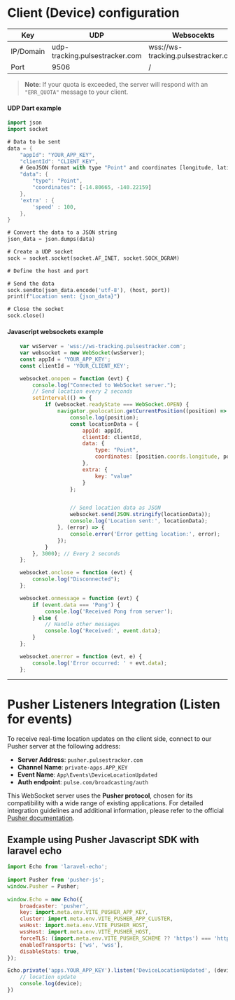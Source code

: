 # Client (Device) configuration
| Key | UDP | Websocekts |
|-----|------|---------|
|  IP/Domain  |    udp-tracking.pulsestracker.com   |   wss://ws-tracking.pulsestracker.com     |
|   Port  |    9506   |    /    |

> **Note**: If your quota is exceeded, the server will respond with an `"ERR_QUOTA"` message to your client.
#### UDP Dart example
```dart
import json
import socket

# Data to be sent
data = {
    "appId": "YOUR_APP_KEY",
    "clientId": "CLIENT_KEY",
    # GeoJSON format with type "Point" and coordinates [longitude, latitude]
    "data": {
        "type": "Point",
        "coordinates": [-14.80665, -140.22159]
    },
    'extra' : {
        'speed' : 100,
    },
}

# Convert the data to a JSON string
json_data = json.dumps(data)

# Create a UDP socket
sock = socket.socket(socket.AF_INET, socket.SOCK_DGRAM)

# Define the host and port

# Send the data
sock.sendto(json_data.encode('utf-8'), (host, port))
print(f"Location sent: {json_data}")

# Close the socket
sock.close()
```

#### Javascript websockets example
```javascript
    var wsServer = 'wss://ws-tracking.pulsestracker.com';
    var websocket = new WebSocket(wsServer);
    const appId = 'YOUR_APP_KEY';
    const clientId = 'YOUR_CLIENT_KEY';

    websocket.onopen = function (evt) {
        console.log("Connected to WebSocket server.");
        // Send location every 2 seconds
        setInterval(() => {
            if (websocket.readyState === WebSocket.OPEN) {
                navigator.geolocation.getCurrentPosition((position) => {
                    console.log(position);
                    const locationData = {
                        appId: appId,
                        clientId: clientId,
                        data: {
                            type: "Point",
                            coordinates: [position.coords.longitude, position.coords.latitude]
                        },
                        extra: {
                            key: "value"
                        }
                    };


                    // Send location data as JSON
                    websocket.send(JSON.stringify(locationData));
                    console.log('Location sent:', locationData);
                }, (error) => {
                    console.error('Error getting location:', error);
                });
            }
        }, 3000); // Every 2 seconds
    };

    websocket.onclose = function (evt) {
        console.log("Disconnected");
    };

    websocket.onmessage = function (evt) {
        if (event.data === 'Pong') {
            console.log('Received Pong from server');
        } else {
            // Handle other messages
            console.log('Received:', event.data);
        }
    };

    websocket.onerror = function (evt, e) {
        console.log('Error occurred: ' + evt.data);
    };
```
<hr/>

# Pusher Listeners Integration (Listen for events)

To receive real-time location updates on the client side, connect to our Pusher server at the following address:

- **Server Address**: `pusher.pulsestracker.com`
- **Channel Name**: `private-apps.APP_KEY`
- **Event Name**: `App\Events\DeviceLocationUpdated`
- **Auth endpoint**: `pulse.com/broadcasting/auth`

This WebSocket server uses the **Pusher protocol**, chosen for its compatibility with a wide range of existing applications. For detailed integration guidelines and additional information, please refer to the official [Pusher documentation](https://pusher.com/docs/channels/).

## Example using Pusher Javascript SDK with laravel echo 

```javascript
import Echo from 'laravel-echo';
 
import Pusher from 'pusher-js';
window.Pusher = Pusher;
 
window.Echo = new Echo({
    broadcaster: 'pusher',
    key: import.meta.env.VITE_PUSHER_APP_KEY,
    cluster: import.meta.env.VITE_PUSHER_APP_CLUSTER,
    wsHost: import.meta.env.VITE_PUSHER_HOST,
    wssHost: import.meta.env.VITE_PUSHER_HOST,
    forceTLS: (import.meta.env.VITE_PUSHER_SCHEME ?? 'https') === 'https',
    enabledTransports: ['ws', 'wss'],
    disableStats: true,
});

Echo.private('apps.YOUR_APP_KEY').listen('DeviceLocationUpdated', (device) => {
    // location update
    console.log(device);
})
```